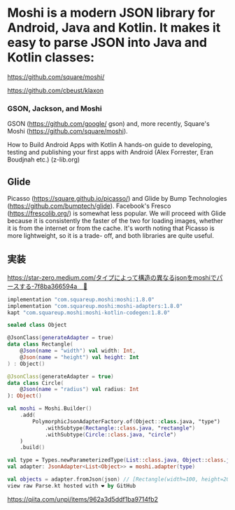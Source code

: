 # Moshi is a modern JSON library for Android, Java and Kotlin. It makes it easy to parse JSON into Java and Kotlin classes:
https://github.com/square/moshi/

https://github.com/cbeust/klaxon

### GSON, Jackson, and Moshi
GSON (https://github.com/google/ gson) and, more recently, Square's Moshi (https://github.com/square/moshi). 

How to Build Android Apps with Kotlin A hands-on guide to developing, testing and publishing your first apps with Android (Alex Forrester, Eran Boudjnah etc.) (z-lib.org)
## Glide
Picasso (https://square.github.io/picasso/) and Glide by Bump Technologies (https://github.com/bumptech/glide). Facebook's Fresco (https://frescolib.org/) is somewhat less popular. We will proceed with Glide because it is consistently the faster of the two for loading images, whether it is from the internet or from the cache. It's worth noting that Picasso is more lightweight, so it is a trade- off, and both libraries are quite useful.

## 実装
https://star-zero.medium.com/タイプによって構造の異なるjsonをmoshiでパースする-7f8ba366594a　🔴
```kotlin
implementation "com.squareup.moshi:moshi:1.8.0"
implementation "com.squareup.moshi:moshi-adapters:1.8.0"
kapt "com.squareup.moshi:moshi-kotlin-codegen:1.8.0"

sealed class Object

@JsonClass(generateAdapter = true)
data class Rectangle(
    @Json(name = "width") val width: Int,
    @Json(name = "height") val height: Int
) : Object()

@JsonClass(generateAdapter = true)
data class Circle(
    @Json(name = "radius") val radius: Int
): Object()

val moshi = Moshi.Builder()
    .add(
        PolymorphicJsonAdapterFactory.of(Object::class.java, "type")
            .withSubtype(Rectangle::class.java, "rectangle")
            .withSubtype(Circle::class.java, "circle")
    )
    .build()

val type = Types.newParameterizedType(List::class.java, Object::class.java)
val adapter: JsonAdapter<List<Object>> = moshi.adapter(type)

val objects = adapter.fromJson(json) // [Rectangle(width=100, height=200), Circle(radius=50)]
view raw Parse.kt hosted with ❤ by GitHub
 ```

https://qiita.com/unpi/items/962a3d5ddf1ba9714fb2

